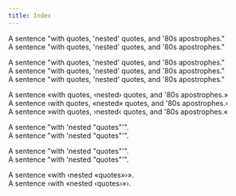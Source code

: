 ```yaml
---
title: Index
---
```


A sentence "with quotes, 'nested' quotes, and '80s apostrophes."  
A sentence "with quotes, 'nested' quotes, and '80s apostrophes."  

A sentence "with quotes, 'nested' quotes, and '80s apostrophes."  
A sentence "with quotes, 'nested' quotes, and '80s apostrophes."  
A sentence "with quotes, 'nested' quotes, and '80s apostrophes."

A sentence «with quotes, ‹nested› quotes, and '80s apostrophes.»  
A sentence ‹with quotes, «nested» quotes, and '80s apostrophes.›  
A sentence »with quotes, ›nested‹ quotes, and '80s apostrophes.«

A sentence "with 'nested "quotes"'".  
A sentence "with 'nested "quotes"'".

A sentence "with 'nested "quotes"'".  
A sentence "with 'nested "quotes"'".

A sentence «with ‹nested «quotes»›».  
A sentence ‹with «nested ‹quotes›»›.
